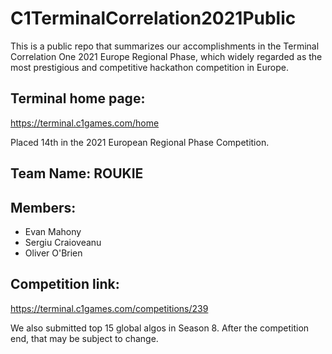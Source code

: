 # C1TerminalCorrelation2021Public
This is a public repo that summarizes our accomplishments in the Terminal Correlation One 2021 Europe Regional Phase, which widely regarded as the most prestigious and competitive hackathon competition in Europe.

## Terminal home page: 
https://terminal.c1games.com/home

Placed 14th in the 2021 European Regional Phase Competition.

## Team Name: ROUKIE

## Members:
- Evan Mahony
- Sergiu Craioveanu
- Oliver O'Brien

## Competition link: 
https://terminal.c1games.com/competitions/239

We also submitted top 15 global algos in Season 8. After the competition end, that may be subject to change.


